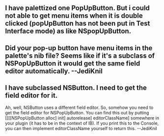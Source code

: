 I have palettized one PopUpButton. But i could not able to get menu items when it is double clicked (popUpButton has not been put in Test Interface mode) as like NSpopUpButton. 
----
Did your pop-up button have menu items in the palette's nib file? Seems like if it's a subclass of NSPopUpButton it would get the same field editor automatically. --JediKnil
----
I have subclassed NSButton. I need to get the field editor for it.
----
Ah, well, NSButton uses a different field editor. So, somehow you need to get the field editor for NSPopUpButton. You can find this out by putting     [[[[NSPopUpButton alloc] init] autorelease] editorClassName] somewhere in your plugin (it has to be in the context of IB). If you print this to the Console, you can then implement editorClassName yourself to return this. --JediKnil
